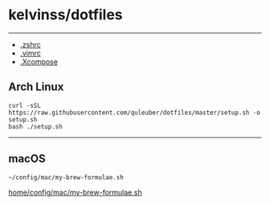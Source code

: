 # kelvinss/dotfiles

---

- [.zshrc](home/.zshrc)
- [.vimrc](home/.vimrc)
- [.Xcompose](home/.Xcompose)

## Arch Linux

    curl -sSL https://raw.githubusercontent.com/quleuber/dotfiles/master/setup.sh -o setup.sh
    bash ./setup.sh

---

## macOS

```sh
~/config/mac/my-brew-formulae.sh
```

[home/config/mac/my-brew-formulae.sh](home/config/mac/my-brew-formulae.sh)
